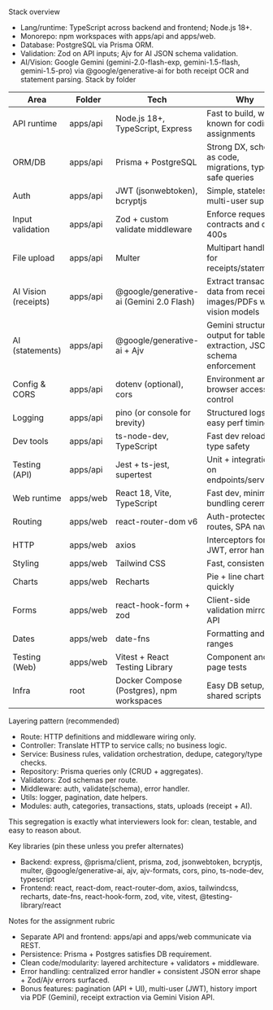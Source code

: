 Stack overview
- Lang/runtime: TypeScript across backend and frontend; Node.js 18+.
- Monorepo: npm workspaces with apps/api and apps/web.
- Database: PostgreSQL via Prisma ORM.
- Validation: Zod on API inputs; Ajv for AI JSON schema validation.
- AI/Vision: Google Gemini (gemini-2.0-flash-exp, gemini-1.5-flash, gemini-1.5-pro) via @google/generative-ai for both receipt OCR and statement parsing.
Stack by folder

| Area | Folder | Tech | Why |
|---|---|---|---|
| API runtime | apps/api | Node.js 18+, TypeScript, Express | Fast to build, widely known for coding assignments |
| ORM/DB | apps/api | Prisma + PostgreSQL | Strong DX, schema as code, migrations, type-safe queries |
| Auth | apps/api | JWT (jsonwebtoken), bcryptjs | Simple, stateless multi-user support |
| Input validation | apps/api | Zod + custom validate middleware | Enforce request contracts and clean 400s |
| File upload | apps/api | Multer | Multipart handling for receipts/statements |
| AI Vision (receipts) | apps/api | @google/generative-ai (Gemini 2.0 Flash) | Extract transaction data from receipt images/PDFs with vision models |
| AI (statements) | apps/api | @google/generative-ai + Ajv | Gemini structured output for table extraction, JSON schema enforcement |
| Config & CORS | apps/api | dotenv (optional), cors | Environment and browser access control |
| Logging | apps/api | pino (or console for brevity) | Structured logs, easy perf timing |
| Dev tools | apps/api | ts-node-dev, TypeScript | Fast dev reload + type safety |
| Testing (API) | apps/api | Jest + ts-jest, supertest | Unit + integration on endpoints/services |
| Web runtime | apps/web | React 18, Vite, TypeScript | Fast dev, minimal bundling ceremony |
| Routing | apps/web | react-router-dom v6 | Auth-protected routes, SPA nav |
| HTTP | apps/web | axios | Interceptors for JWT, error handling |
| Styling | apps/web | Tailwind CSS | Fast, consistent UI |
| Charts | apps/web | Recharts | Pie + line charts quickly |
| Forms | apps/web | react-hook-form + zod | Client-side validation mirrors API |
| Dates | apps/web | date-fns | Formatting and ranges |
| Testing (Web) | apps/web | Vitest + React Testing Library | Component and page tests |
| Infra | root | Docker Compose (Postgres), npm workspaces | Easy DB setup, shared scripts |

Layering pattern (recommended)
- Route: HTTP definitions and middleware wiring only.
- Controller: Translate HTTP to service calls; no business logic.
- Service: Business rules, validation orchestration, dedupe, category/type checks.
- Repository: Prisma queries only (CRUD + aggregates).
- Validators: Zod schemas per route.
- Middleware: auth, validate(schema), error handler.
- Utils: logger, pagination, date helpers.
- Modules: auth, categories, transactions, stats, uploads (receipt + AI).

This segregation is exactly what interviewers look for: clean, testable, and easy to reason about.

Key libraries (pin these unless you prefer alternates)
- Backend: express, @prisma/client, prisma, zod, jsonwebtoken, bcryptjs, multer, @google/generative-ai, ajv, ajv-formats, cors, pino, ts-node-dev, typescript
- Frontend: react, react-dom, react-router-dom, axios, tailwindcss, recharts, date-fns, react-hook-form, zod, vite, vitest, @testing-library/react

Notes for the assignment rubric
- Separate API and frontend: apps/api and apps/web communicate via REST.
- Persistence: Prisma + Postgres satisfies DB requirement.
- Clean code/modularity: layered architecture + validators + middleware.
- Error handling: centralized error handler + consistent JSON error shape + Zod/Ajv errors surfaced.
- Bonus features: pagination (API + UI), multi-user (JWT), history import via PDF (Gemini), receipt extraction via Gemini Vision API.
